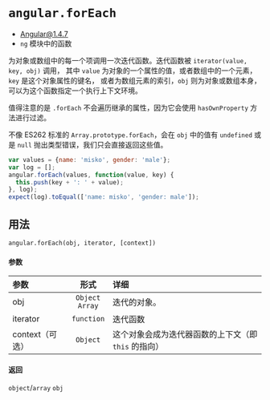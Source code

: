 # `angular.forEach`
- Angular@1.4.7
- `ng` 模块中的函数

为对象或数组中的每一个项调用一次迭代函数。迭代函数被 `iterator(value, key, obj)` 调用，
其中 `value` 为对象的一个属性的值，或者数组中的一个元素，`key` 是这个对象属性的键名，
或者为数组元素的索引，`obj` 则为对象或数组本身，可以为这个函数指定一个执行上下文环境。

值得注意的是 `.forEach` 不会遍历继承的属性，因为它会使用 `hasOwnProperty` 方法进行过滤。

不像 ES262 标准的 `Array.prototype.forEach`，会在 `obj` 中的值有 `undefined` 或是
`null` 抛出类型错误，我们只会直接返回这些值。

``` javascript
var values = {name: 'misko', gender: 'male'};
var log = [];
angular.forEach(values, function(value, key) {
  this.push(key + ': ' + value);
}, log);
expect(log).toEqual(['name: misko', 'gender: male']);
```


## 用法

`angular.forEach(obj, iterator, [context])`

#### 参数

| 参数 | 形式 | 详细 |
|:----|:---:|:----|
|obj|`Object`<br>`Array`| 迭代的对象。|
|iterator|`function`| 迭代函数|
|context（可选）|`Object`|这个对象会成为迭代器函数的上下文（即 `this` 的指向）|

#### 返回

`object`/`array` `obj`
